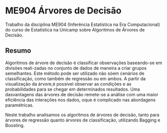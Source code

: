 # ME904 Árvores de Decisão
Trabalho da disciplina ME904 (Inferência Estatística na Era Computacional) do curso de Estatística na Unicamp sobre Algoritmos de Árvores de Decisão. 

## Resumo


Algoritmos de árvore de decisão é classificar observações baseando-se em divisões reali-zadas no conjunto de dados de maneira a criar grupos semelhantes. Este método pode ser utilizado não sóem cenários de classificação, como também de regressão ou em ambos. A partir da visualização da árvore,é possível observar as condições e as probabilidades para se chegar em determinados resultados. Uma dasvantagens das árvores de decisão remete-se a análise com uma maior eficiência das interações nos dados, oque é complicado nas abordagens paramétricas.

Neste trabalho analisamos os algoritmos de árvores de decisão, tanto para árvores de regressão quanto árvores de classificação, utilizando Bagging e Boosting. 
